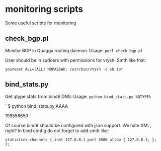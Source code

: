 # monitoring scripts

Some useful scripts for monitoring

## check_bgp.pl

Monitor BGP in Quagga routing daemon. Usage: `perl check_bgp.pl`

User should be in sudoers with permissions for vtysh. Smth like that:

`youruser ALL=(ALL) NOPASSWD: /usr/bin/vtysh -c sh ip*`

## bind_stats.py

Get qtype stats from bind9 DNS. Usage: `python bind_stats.py %QTYPE%`

`
$ python bind_stats.py AAAA

198556650
`

Of course bind9 should be configured with json support. We hate XML, right? In bind config do not forget to add smth like:

`
statistics-channels {
        inet 127.0.0.1 port 8080 allow { 127.0.0.1; };
};
`
